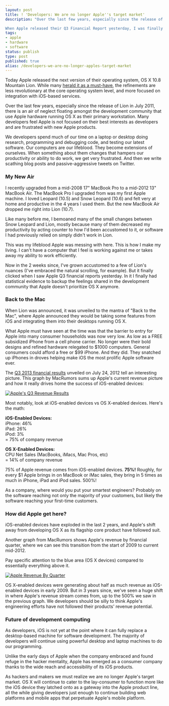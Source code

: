 ```yaml
---
layout: post
title: ! 'Developers: We are no longer Apple''s target market'
description: "Over the last few years, especially since the release of Lion in July 2011, there is an air of neglect floating amongst the development community that use Apple hardware running OS X as their primary workstation. Many developers feel Apple is not focused on their best interests as developers and are frustrated with new Apple products.

When Apple released their Q3 Financial Report yesterday, I was finally able to put statistics to backup the feeling of neglect."
tags:
- apple
- hardware
- software
status: publish
type: post
published: true
alias: /developers-we-are-no-longer-apples-target-market
---
```

Today Apple released the next version of their operating system, OS X 10.8 Mountain Lion. While many [herald it as a must-have](http://www.macrumors.com/2012/07/25/roundup-of-os-x-mountain-lion-reviews-faster-and-smoother-incremental-bargain-at-twice-the-price/), the refinements are less revolutionary at the core operating system level, and more focused on integration with iOS-based services.

Over the last few years, especially since the release of Lion in July 2011, there is an air of neglect floating amongst the development community that use Apple hardware running OS X as their primary workstation. Many developers feel Apple is not focused on their best interests as developers and are frustrated with new Apple products.

We developers spend much of our time on a laptop or desktop doing research, programming and debugging code, and testing our latest software. Our computers are our lifeblood. They become extensions of ourselves. When something about them changes that hampers our productivity or ability to do work, we get very frustrated. And then we write scathing blog posts and passive-aggressive tweets on Twitter.

### My New Air

I recently upgraded from a mid-2008 17" MacBook Pro to a mid-2012 13" MacBook Air. The MacBook Pro I upgraded from was my first Apple machine. I loved Leopard (10.5) and Snow Leopard (10.6) and felt very at home and productive in the 4 years I used them. But the new MacBook Air dropped me right into Lion (10.7).

Like many before me, I bemoaned many of the small changes between Snow Leopard and Lion, mostly because many of them decreased my productivity by acting counter to how I'd been accustomed to it, or software I had previously relied on simply didn't work in Lion.

This was my lifeblood Apple was messing with here. This is how I make my living. I can't have a computer that I feel is working against me or takes away my ability to work efficiently.

Now in the 2 weeks since, I've grown accustomed to a few of Lion's nuances (I've embraced the natural scrolling, for example). But it finally clicked when I saw Apple Q3 financial reports yesterday. In it I finally had statistical evidence to backup the feelings shared in the development community that Apple doesn't prioritize OS X anymore.

### Back to the Mac

When Lion was announced, it was unveiled to the mantra of "Back to the Mac", where Apple announced they would be taking some features from iOS and integrating them into their desktops running OS X.

What Apple must have seen at the time was that the barrier to entry for Apple into many consumer households was now very low. As low as a FREE subsidized iPhone from a cell phone carrier. No longer were their bold designs and refined hardware relegated to $1000 computers. General consumers could afford a free or $99 iPhone. And they did. They snatched up iPhones in droves helping make iOS the most prolific Apple software ever.

The [Q3 2013 financial results](http://www.macrumors.com/2012/07/24/apple-reports-results-for-q3-2012-8-8-billion-profit-on-35-billion-in-revenue/) unveiled on July 24, 2012 tell an interesting picture. This graph by MacRumors sums up Apple's current revenue picture and how it really drives home the success of iOS-enabled devices:

<div class="image">
    <a href="http://www.macrumors.com/2012/07/24/apple-reports-results-for-q3-2012-8-8-billion-profit-on-35-billion-in-revenue/"><img src="http://cdn.macrumors.com/article-new/2012/07/2q12_revenue.jpg" title="Apple's Q3 Revenue Results" /></a>
</div>

Most notably, look at iOS-enabled devices vs OS X-enabled devices. Here's the math:

**iOS-Enabled Devices:**  
iPhone: 46%  
iPad: 26%  
iPod: 3%  
= 75% of company revenue

**OS X-Enabled Devices:**  
CPU Net Sales (MacBooks, iMacs, Mac Pros, etc)  
= 14% of company revenue

75% of Apple revenue comes from iOS-enabled devices. **75%!** Roughly, for every $1 Apple brings in on MacBook or iMac sales, they bring in 5 times as much in iPhone, iPad and iPod sales. 500%!

As a company, where would you put your smartest engineers? Probably on the software reaching not only the majority of your customers, but likely the software reaching your first-time customers.

### How did Apple get here?

iOS-enabled devices have exploded in the last 2 years, and Apple's shift away from developing OS X as its flagship core product have followed suit.

Another graph from MacRumors shows Apple's revenue by financial quarter, where we can see this transition from the start of 2009 to current mid-2012.

Pay specific attention to the blue area (OS X devices) compared to essentially everything above it.

<div class="image">
    <a href="http://www.macrumors.com/2012/07/24/apple-reports-results-for-q3-2012-8-8-billion-profit-on-35-billion-in-revenue/"><img src="http://cdn.macrumors.com/article-new/2012/07/2q12_revenue_history.jpg" title="Apple Revenue By Quarter" /></a>
</div>

OS X-enabled devices were generating about half as much revenue as iOS-enabled devices in early 2009. But in 3 years since, we've seen a huge shift in where Apple's revenue stream comes from, up to the 500% we saw in the previous graph. We developers should be silly to think Apple's engineering efforts have not followed their products' revenue potential.

### Future of development computing

As developers, iOS is not yet at the point where it can fully replace a desktop-based machine for software development. The majority of developers will continue using powerful desktop and laptop machines to do our programming.

Unlike the early days of Apple when the company embraced and found refuge in the hacker mentality, Apple has emerged as a consumer company thanks to the wide reach and accessibility of its iOS products.

As hackers and makers we must realize we are no longer Apple's target market. OS X will continue to cater to the lay-consumer to function more like the iOS device they latched onto as a gateway into the Apple product line, all the while giving developers just enough to continue building web platforms and mobile apps that perpetuate Apple's mobile platform.
